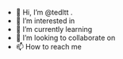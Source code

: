 - 👋 Hi, I’m @tedltt .
- 👀 I’m interested in 
- 🌱 I’m currently learning 
- 💞️ I’m looking to collaborate on 
- 📫 How to reach me 

<!---
tedltt/tedltt is a ✨ special ✨ repository because its `README.md` (this file) appears on your GitHub profile.
You can click the Preview link to take a look at your changes.
--->
